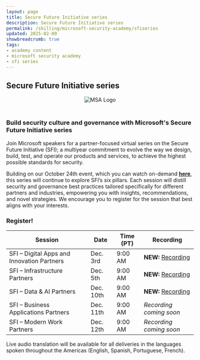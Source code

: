 ```yaml
---
layout: page
title: Secure Future Initiative series
description: Secure Future Initiative series
permalink: /skilling/microsoft-security-academy/sfiseries
updated: 2025-02-09
showbreadcrumb: true
tags: 
- academy content
- microsoft security academy
- sfi series
---
```


## Secure Future Initiative series


<div style="text-align: center;">
    <img src="https://wp.technologyreview.com/wp-content/uploads/2020/03/ms-securitylogostackedc-grayrgb-hero-copy-small_2-3.png" alt="MSA Logo" style="max-width: 100px; height: auto; margin-bottom: 20px;">
</div>


### Build security culture and governance with Microsoft's Secure Future Initiative series

Join Microsoft speakers for a partner-focused virtual series on the Secure Future Initiative (SFI); a multiyear commitment to evolve the way we design, build, test, and operate our products and services, to achieve the highest possible standards for security. 

Building on our October 24th event, which you can watch on-demand **[here](https://gateway.on24.com/wcc/eh/4557503/lp/4708537/build-security-culture-and-governance-with-microsofts-secure-future-initiative-october-22-23-2024-pdt-ist-bst?partnerref=DP_SCI_ORG_OTH_PN)**, this series will continue to explore SFI’s six pillars. Each session will distill security and governance best practices tailored specifically for different partners and industries, empowering you with insights, recommendations, and novel strategies. We encourage you to register for the session that best aligns with your interests.

### Register!

| Session | Date | Time (PT) | Recording | 
|---------|------|-----------|-------------------|
| SFI – Digital Apps and Innovation Partners | Dec. 3rd | 9:00 AM | **NEW:** [Recording](https://www.microsoft.com/en-us/videoplayer/embed?partnerName=MCAPS&title=SFI%20Digital%20App%20&%20Innovation&poster=https://cdn-dynmedia-1.microsoft.com/is/image/microsoftcorp/mcaps-SecureFuture_tbmnl_en-us&mp4=HQ,https://cdn-dynmedia-1.microsoft.com/is/content/microsoftcorp/mcaps-SecureFuture&ttml=en-us,https://www.microsoft.com/content/dam/microsoft/final/en-us/mcaps/dau/video/fy25/srdau11797-new/mcaps-SecureFuture_cc_en-us.ttml) |
| SFI – Infrastructure Partners | Dec. 5th | 9:00 AM | **NEW:** [Recording](https://aka.ms/SFI_Infrastructure) |
| SFI – Data & AI Partners | Dec. 10th | 9:00 AM | **NEW:** [Recording](https://aka.ms/SFIDataAI) |
| SFI – Business Applications Partners | Dec. 11th | 9:00 AM | *Recording coming soon* |
| SFI – Modern Work Partners | Dec. 12th | 9:00 AM | *Recording coming soon* |

Live audio translation will be available for all deliveries in the languages spoken throughout the Americas (English, Spanish, Portuguese, French).